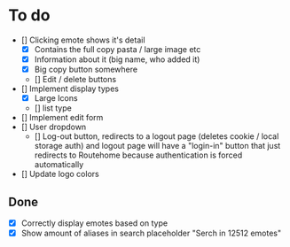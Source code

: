 # To do

- [] Clicking emote shows it's detail
  - [x] Contains the full copy pasta / large image etc
  - [x] Information about it (big name, who added it)
  - [x] Big copy button somewhere
  - [] Edit / delete buttons
- [] Implement display types
  - [x] Large Icons
  - [] list type
- [] Implement edit form
- [] User dropdown
  - [] Log-out button, redirects to a logout page (deletes cookie / local
    storage auth) and logout page will have a "login-in" button that just
    redirects to Routehome because authentication is forced automatically
- [] Update logo colors

## Done

- [x] Correctly display emotes based on type
- [x] Show amount of aliases in search placeholder "Serch in 12512 emotes"
